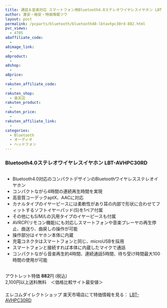 ```yaml
---
title: 通話＆音楽対応 スマートフォン用Bluetooth4.0ステレオワイヤレスイヤホン LBT-AVHPC30RD 特価882円！
author: 激安・格安・特価情報ツウ
layout: post
permalink: /pcparts/bluetooth/bluetooth40-lbtavhpc30rd-882.html
pvc_views:
  - 4705
a8affiliate_code:
  - 
a8image_link:
  - 
a8product:
  - 
a8shop:
  - 
a8price:
  - 
rakuten_affiliate_code:
  - 
rakuten_shop:
  - 楽天店
rakuten_product:
  - 
rakuten_price:
  - 
rakuten_affiliate_link:
  - 
categories:
  - Bluetooth
  - オーディオ
  - ヘッドフォン
---
```

### Bluetooth4.0ステレオワイヤレスイヤホン LBT-AVHPC30RD

<div class="img-bg2 img_L">
  <a href="http://hb.afl.rakuten.co.jp/hgc/03dad0a3.8366a82c.03dad0a4.f334497d/?pc=http%3a%2f%2fitem.rakuten.co.jp%2felecom%2f4992072063815%2f%3fscid%3daf_link_img&m=http%3a%2f%2fm.rakuten.co.jp%2felecom%2fi%2f10021719%2f" target="_blank"><img src="http://hbb.afl.rakuten.co.jp/hgb/?pc=http%3a%2f%2fthumbnail.image.rakuten.co.jp%2f%400_mall%2felecom%2fcabinet%2f200_18%2flbt-avhpc30rd_03.jpg%3f_ex%3d128x128&m=http%3a%2f%2fthumbnail.image.rakuten.co.jp%2f%400_mall%2felecom%2fcabinet%2f200_18%2flbt-avhpc30rd_03.jpg" border="0" title="" alt="" /></a>
</div>

<!--more-->

  * Bluetooth4.0対応のコンパクトデザインのBluetoothワイヤレスステレオイヤホン
  * コンパクトながら4時間の連続再生時間を実現
  * 高音質コーデックaptX、AACに対応
  * カナルタイプのイヤーピースには柔軟性があり耳の内部で形状に合わせてフィットするソフトイヤーパッド(S)を1ペア付属
  * その他にもS/M/Lの汎用タイプのイヤーピースも付属
  * AVRCP(リモコン機能)にも対応しスマートフォンや音楽プレーヤの再生停止、曲送り、曲戻しの操作が可能
  * 操作部分はイヤホン本体に内蔵
  * 充電コネクタはスマートフォンと同じ、microUSBを採用
  * スマートフォンと接続すれば本体に内蔵したマイクで通話
  * コンパクトながら音楽再生約4時間、連続通話5時間、待ち受け時間最大100時間の使用が可能

<br clear="all" />アウトレット特価 <span class="tokka-price"><strong>882</strong></span>円 (税込)　  
2,100円以上送料無料　＜価格比較サイト最安値＞  
　　  
エレコムダイレクトショップ 楽天市場店にて特価情報を見る： <a href="http://hb.afl.rakuten.co.jp/hgc/03dad0a3.8366a82c.03dad0a4.f334497d/?pc=http%3a%2f%2fitem.rakuten.co.jp%2felecom%2f4992072063815%2f%3fscid%3daf_link_img&m=http%3a%2f%2fm.rakuten.co.jp%2felecom%2fi%2f10021719%2f" target="_blank"><span class="fs150p">LBT-AVHPC30RD</span></a>